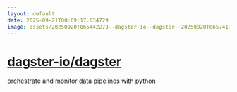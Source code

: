```yaml
---
layout: default
date: 2025-09-21T00:09:17.634729
image: assets/20250920T065442273--dagster-io--dagster--20250920T065741746--cropped.png
---
```


# [dagster-io/dagster](https://github.com/dagster-io/dagster)

orchestrate and monitor data pipelines with python
